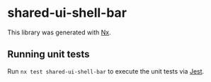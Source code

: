 # shared-ui-shell-bar

This library was generated with [Nx](https://nx.dev).

## Running unit tests

Run `nx test shared-ui-shell-bar` to execute the unit tests via [Jest](https://jestjs.io).
